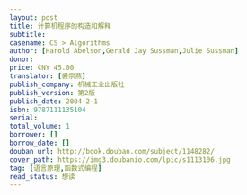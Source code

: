 ```yaml
---
layout: post
title: 计算机程序的构造和解释
subtitle: 
casename: CS > Algorithms
author: [Harold Abelson,Gerald Jay Sussman,Julie Sussman]
donor: 
price: CNY 45.00
translator: [裘宗燕]
publish_company: 机械工业出版社
publish_version: 第2版
publish_date: 2004-2-1
isbn: 9787111135104
serial: 
total_volume: 1
borrower: []
borrow_date: []
douban_url: http://book.douban.com/subject/1148282/
cover_path: https://img3.doubanio.com/lpic/s1113106.jpg
tag: [语言原理,函数式编程]
read_status: 想读
---
```


